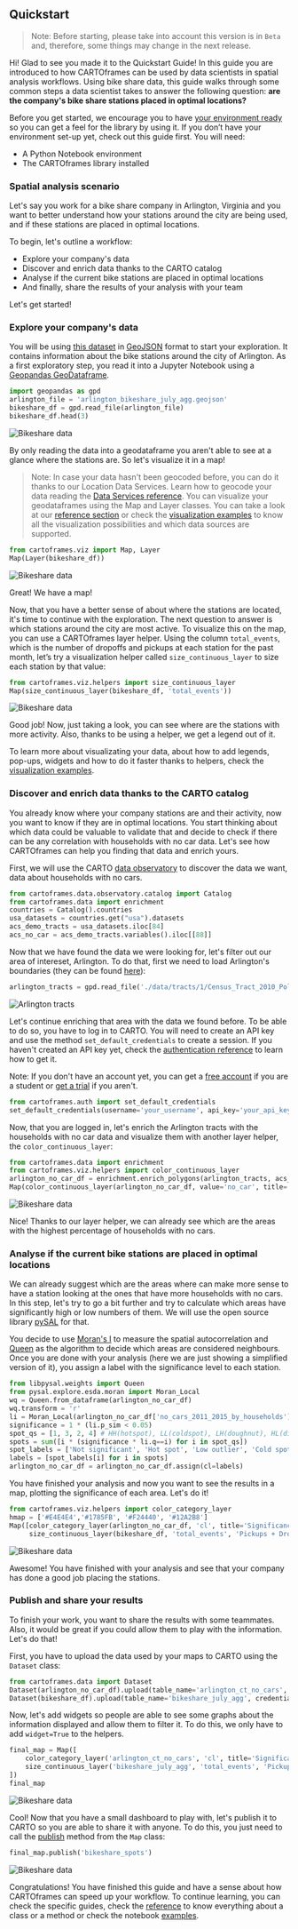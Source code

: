 ## Quickstart

> Note: Before starting, please take into account this version is in `Beta` and, therefore, some things may change in the next release.

Hi! Glad to see you made it to the Quickstart Guide! In this guide you are introduced to how CARTOframes can be used by data scientists in spatial analysis workflows. Using bike share data, this guide walks through some common steps a data scientist takes to answer the following question: **are the company's bike share stations placed in optimal locations?**

Before you get started, we encourage you to have [your environment ready](https://github.com/CartoDB/cartoframes#install-instructions) so you can get a feel for the library by using it. If you don’t have your environment set-up yet, check out this guide first. You will need:

- A Python Notebook environment
- The CARTOframes library installed

### Spatial analysis scenario

Let's say you work for a bike share company in Arlington, Virginia and you want to better understand how your stations around the city are being used, and if these stations are placed in optimal locations.

To begin, let's outline a workflow: 

- Explore your company's data
- Discover and enrich data thanks to the CARTO catalog
- Analyse if the current bike stations are placed in optimal locations
- And finally, share the results of your analysis with your team

Let's get started!

### Explore your company's data

You will be using [this dataset](https://github.com/CartoDB/cartoframes/tree/develop/docs/developer-center/guides/quickstart/arlington_bikeshare_july_agg.geojson) in [GeoJSON](https://geojson.org) format to start your exploration. It contains information about the bike stations around the city of Arlington. As a first exploratory step, you read it into a Jupyter Notebook using a [Geopandas GeoDataframe](http://geopandas.org/reference/geopandas.GeoDataFrame.html).

```py
import geopandas as gpd
arlington_file = 'arlington_bikeshare_july_agg.geojson'
bikeshare_df = gpd.read_file(arlington_file)
bikeshare_df.head(3)
```

![Bikeshare data](../img/guides/quickstart/initial_dataframe.png)

By only reading the data into a geodataframe you aren't able to see at a glance where the stations are. So let's visualize it in a map!

> Note: In case your data hasn't been geocoded before, you can do it thanks to our Location Data Services. Learn how to geocode your data reading the [Data Services reference](/developers/cartoframes/reference/#heading-Data-Services).
You can visualize your geodataframes using the Map and Layer classes. You can take a look at our [reference section](/developers/cartoframes/reference/) or check the [visualization examples](/developers/cartoframes/examples/) to know all the visualization possibilities and which data sources are supported.

```py
from cartoframes.viz import Map, Layer
Map(Layer(bikeshare_df))
```

![Bikeshare data](../img/guides/quickstart/explore_layer.png)

Great! We have a map!

Now, that you have a better sense of about where the stations are located, it's time to continue with the exploration. The next question to answer is which stations around the city are most active. To visualize this on the map, you can use a CARTOframes layer helper. Using the column `total_events`, which is the number of dropoffs and pickups at each station for the past month, let’s try a visualization helper called `size_continuous_layer` to size each station by that value:

```py
from cartoframes.viz.helpers import size_continuous_layer
Map(size_continuous_layer(bikeshare_df, 'total_events'))
```

![Bikeshare data](../img/guides/quickstart/explore_helper.png)

Good job! Now, just taking a look, you can see where are the stations with more activity. Also, thanks to be using a helper, we get a legend out of it.

To learn more about visualizating your data, about how to add legends, pop-ups, widgets and how to do it faster thanks to helpers, check the [visualization examples](/developers/cartoframes/examples/#example-add-default-widget).

### Discover and enrich data thanks to the CARTO catalog

You already know where your company stations are and their activity, now you want to know if they are in optimal locations. You start thinking about which data could be valuable to validate that and decide to check if there can be any correlation with households with no car data. Let's see how CARTOframes can help you finding that data and enrich yours.

First, we will use the CARTO [data observatory](/developers/cartoframes/reference/#heading-Data-Observatory) to discover the data we want, data about households with no cars.

```py
from cartoframes.data.observatory.catalog import Catalog
from cartoframes.data import enrichment
countries = Catalog().countries
usa_datasets = countries.get("usa").datasets
acs_demo_tracts = usa_datasets.iloc[84]
acs_no_car = acs_demo_tracts.variables().iloc[[88]]
```

Now that we have found the data we were looking for, let's filter out our area of intereset, Arlington. To do that, first we need to load Arlington's boundaries (they can be found [here](https://gisdata-arlgis.opendata.arcgis.com/datasets/census-tract-2010-polygons?geometry=-77.761%2C38.787%2C-76.772%2C38.974)):

```py
arlington_tracts = gpd.read_file('./data/tracts/1/Census_Tract_2010_Polygons.shp').to_crs({'init': 'epsg:4326'})
```

![Arlington tracts](../img/guides/quickstart/arlington_tracts.png)

Let's continue enriching that area with the data we found before. To be able to do so, you have to log in to CARTO. You will need to create an API key and use the method `set_default_credentials` to create a session. If you haven't created an API key yet, check the [authentication reference](/developers/cartoframes/reference/#heading-Authentication) to learn how to get it.

Note: If you don't have an account yet, you can get a [free account](https://carto.com/help/getting-started/student-accounts/) if you are a student or [get a trial](https://carto.com/signup/) if you aren't.

```py
from cartoframes.auth import set_default_credentials
set_default_credentials(username='your_username', api_key='your_api_key')
```

Now, that you are logged in, let's enrich the Arlington tracts with the households with no car data and visualize them with another layer helper, the `color_continuous_layer`:

```py
from cartoframes.data import enrichment
from cartoframes.viz.helpers import color_continuous_layer
arlington_no_car_df = enrichment.enrich_polygons(arlington_tracts, acs_no_car, {'no_car': 'SUM'}, data_geom_column='geometry_wkt')
Map(color_continuous_layer(arlington_no_car_df, value='no_car', title='No cars households'))
```

![Bikeshare data](../img/guides/quickstart/enrich_helper.png)

Nice! Thanks to our layer helper, we can already see which are the areas with the highest percentage of households with no cars.

### Analyse if the current bike stations are placed in optimal locations

We can already suggest which are the areas where can make more sense to have a station looking at the ones that have more households with no cars. In this step, let's try to go a bit further and try to calculate which areas have significantly high or low numbers of them. We will use the open source library [pySAL](https://pysal.org) for that.

You decide to use [Moran's I](https://pysal.readthedocs.io/en/v1.11.0/users/tutorials/autocorrelation.html#moran-s-i) to measure the spatial autocorrelation and [Queen](https://libpysal.readthedocs.io/en/latest/generated/libpysal.weights.Queen.html) as the algorithm to decide which areas are considered neighbours. Once you are done with your analysis (here we are just showing a simplified version of it), you assign a label with the significance level to each station.

```py
from libpysal.weights import Queen
from pysal.explore.esda.moran import Moran_Local
wq = Queen.from_dataframe(arlington_no_car_df)
wq.transform = 'r'
li = Moran_Local(arlington_no_car_df['no_cars_2011_2015_by_households'], wq)
significance = 1 * (li.p_sim < 0.05)
spot_qs = [1, 3, 2, 4] # HH(hotspot), LL(coldspot), LH(doughnut), HL(diamond)
spots = sum([i * (significance * li.q==i) for i in spot_qs])
spot_labels = ['Not significant', 'Hot spot', 'Low outlier', 'Cold spot', 'Hot outlier']
labels = [spot_labels[i] for i in spots]
arlington_no_car_df = arlington_no_car_df.assign(cl=labels)
```

You have finished your analysis and now you want to see the results in a map, 
plotting the significance of each area. Let's do it!	

```py
from cartoframes.viz.helpers import color_category_layer
hmap = ['#E4E4E4','#1785FB', '#F24440', '#12A2B8']
Map([color_category_layer(arlington_no_car_df, 'cl', title='Significance', palette=hmap, stroke_color='#B5B5B5'),
     size_continuous_layer(bikeshare_df, 'total_events', 'Pickups + Dropoffs')])
```

![Bikeshare data](../img/guides/quickstart/analyze_helper.png)

Awesome! You have finished with your analysis and see that your company has done a good job placing the stations.

### Publish and share your results

To finish your work, you want to share the results with some teammates. Also, it would be great if you could allow them to play with the information. Let's do that!

First, you have to upload the data used by your maps to CARTO using the `Dataset` class:

```py
from cartoframes.data import Dataset
Dataset(arlington_no_car_df).upload(table_name='arlington_ct_no_cars', credentials=creds, if_exists='replace')
Dataset(bikeshare_df).upload(table_name='bikeshare_july_agg', credentials=creds, if_exists='replace')
```

Now, let's add widgets so people are able to see some graphs about the information displayed and allow them to filter it. To do this, we only have to add `widget=True` to the helpers.

```py
final_map = Map([
    color_category_layer('arlington_ct_no_cars', 'cl', title='Significance', palette=hmap, stroke_color='#B5B5B5', widget=True),
    size_continuous_layer('bikeshare_july_agg', 'total_events', 'Pickups + Dropoffs', widget=True)
])
final_map
```

![Bikeshare data](../img/guides/quickstart/share_helper.png)

Cool! Now that you have a small dashboard to play with, let's publish it to CARTO so you are able to share it with anyone. To do this, you just need to call the [publish](/developers/cartoframes/examples/#example-publish-public-visualization) method from the `Map` class:

```py
final_map.publish('bikeshare_spots')
```

![Bikeshare data](../img/guides/quickstart/share_output.png)

Congratulations! You have finished this guide and have a sense about how CARTOframes can speed up your workflow. To continue learning, you can check the specific guides, check the [reference](/developers/cartoframes/reference/) to know everything about a class or a method or check the notebook [examples](/developers/cartoframes/examples/).